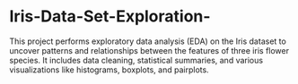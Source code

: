 # Iris-Data-Set-Exploration-
This project performs exploratory data analysis (EDA) on the Iris dataset to uncover patterns and relationships between the features of three iris flower species. It includes data cleaning, statistical summaries, and various visualizations like histograms, boxplots, and pairplots.
